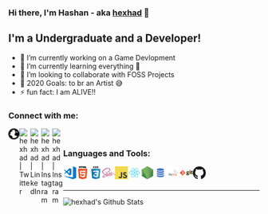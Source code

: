### Hi there, I'm Hashan - aka [hexhad][website] 👋

## I'm a Undergraduate and a Developer!
- 🔭 I’m currently working on a Game Devlopment
- 🌱 I’m currently learning everything 🤣
- 👯 I’m looking to collaborate with FOSS Projects
- 🥅 2020 Goals: to br an Artist 😅
- ⚡ fun fact: I am ALIVE!!

### Connect with me:

[<img align="left" alt="hexhad" width="22px" src="https://raw.githubusercontent.com/iconic/open-iconic/master/svg/globe.svg" />][website]
[<img align="left" alt="hexhad | Twitter" width="22px" src="https://cdn.jsdelivr.net/npm/simple-icons@v3/icons/twitter.svg" />][twitter]
[<img align="left" alt="hexhad | LinkedIn" width="22px" src="https://cdn.jsdelivr.net/npm/simple-icons@v3/icons/linkedin.svg" />][linkedin]
[<img align="left" alt="hexhad | Instagram" width="22px" src="https://cdn.jsdelivr.net/npm/simple-icons@v3/icons/instagram.svg" />][instagram]
[<img align="left" alt="hexhad | Instagram" width="22px" src="https://cdn.jsdelivr.net/npm/simple-icons@3.4.0/icons/facebook.svg" />][facebook]

<br />

### Languages and Tools:

<img align="left" alt="Visual Studio Code" width="26px" src="https://raw.githubusercontent.com/github/explore/80688e429a7d4ef2fca1e82350fe8e3517d3494d/topics/visual-studio-code/visual-studio-code.png" />
<img align="left" alt="HTML5" width="26px" src="https://raw.githubusercontent.com/github/explore/80688e429a7d4ef2fca1e82350fe8e3517d3494d/topics/html/html.png" />
<img align="left" alt="CSS3" width="26px" src="https://raw.githubusercontent.com/github/explore/80688e429a7d4ef2fca1e82350fe8e3517d3494d/topics/css/css.png" />
<img align="left" alt="Sass" width="26px" src="https://raw.githubusercontent.com/github/explore/80688e429a7d4ef2fca1e82350fe8e3517d3494d/topics/sass/sass.png" />
<img align="left" alt="JavaScript" width="26px" src="https://raw.githubusercontent.com/github/explore/80688e429a7d4ef2fca1e82350fe8e3517d3494d/topics/javascript/javascript.png" />
<img align="left" alt="React" width="26px" src="https://raw.githubusercontent.com/github/explore/80688e429a7d4ef2fca1e82350fe8e3517d3494d/topics/react/react.png" />
<img align="left" alt="Node.js" width="26px" src="https://raw.githubusercontent.com/github/explore/80688e429a7d4ef2fca1e82350fe8e3517d3494d/topics/nodejs/nodejs.png" />
<img align="left" alt="SQL" width="26px" src="https://raw.githubusercontent.com/github/explore/80688e429a7d4ef2fca1e82350fe8e3517d3494d/topics/sql/sql.png" />
<img align="left" alt="MySQL" width="26px" src="https://raw.githubusercontent.com/github/explore/80688e429a7d4ef2fca1e82350fe8e3517d3494d/topics/mysql/mysql.png" />
<img align="left" alt="Git" width="26px" src="https://raw.githubusercontent.com/github/explore/80688e429a7d4ef2fca1e82350fe8e3517d3494d/topics/git/git.png" />
<img align="left" alt="GitHub" width="26px" src="https://raw.githubusercontent.com/github/explore/78df643247d429f6cc873026c0622819ad797942/topics/github/github.png" />

<br />
<br />

---


<img align="left" alt="hexhad's Github Stats" src="https://github-readme-stats.vercel.app/api?username=hexhad&show_icons=true&hide_border=true" />

[website]: https://hexhad.blogspot.com
[twitter]: https://twitter.com/typodots
[instagram]: https://instagram.com/hexhad
[facebook]: https://fb.com/hashandharmapriya
[linkedin]: https://linkedin.com/in/hashandharmapriya
